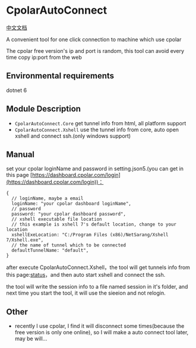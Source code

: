 # CpolarAutoConnect

[中文文档](https://github.com/LiXin-Link/CpolarAutoConnect/blob/main/README_zh.md)

A convenient tool for one click connection to machine which use cpolar

The cpolar free version's ip and port is random, this tool can avoid every time copy ip:port from the web

## Environmental requirements

dotnet 6 

## Module Description

* `CpolarAutoConnect.Core` get tunnel info from html, all platform support
* `CpolarAutoConnect.Xshell` use the tunnel info from core, auto open xshell and connect ssh.(only windows support) 

## Manual

set your cpolar loginName and password in setting.json5.(you can get in this page [https://dashboard.cpolar.com/login](https://dashboard.cpolar.com/login))：

```json5
{
  // loginName, maybe a email
  loginName: "your cpolar dashboard loginName",
  // password
  password: "your cpolar dashboard password",
  // xshell executable file location
  // this example is xshell 7's default location, change to your location
  xshellExeLocation: "C:/Program Files (x86)/NetSarang/Xshell 7/Xshell.exe",
  // the name of tunnel which to be connected
  defaultTunnelName: "default",
}
```

after execute CpolarAutoConnect.Xshell，the tool will get tunnels info from this page:[status](https://dashboard.cpolar.com/status)，and then auto start xshell and connect the ssh.

the tool will write the session info to a file named session in it's folder, and next time you start the tool, it will use the sieeion and not relogin.


## Other

* recently I use cpolar, I find it will disconnect some times(because the free version is only one online), so I will make a auto connect tool later, may be will...